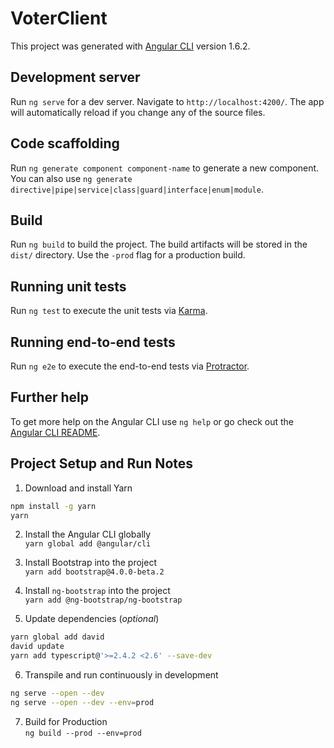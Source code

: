 # VoterClient

This project was generated with [Angular CLI](https://github.com/angular/angular-cli) version 1.6.2.

## Development server

Run `ng serve` for a dev server. Navigate to `http://localhost:4200/`. The app will automatically reload if you change any of the source files.

## Code scaffolding

Run `ng generate component component-name` to generate a new component. You can also use `ng generate directive|pipe|service|class|guard|interface|enum|module`.

## Build

Run `ng build` to build the project. The build artifacts will be stored in the `dist/` directory. Use the `-prod` flag for a production build.

## Running unit tests

Run `ng test` to execute the unit tests via [Karma](https://karma-runner.github.io).

## Running end-to-end tests

Run `ng e2e` to execute the end-to-end tests via [Protractor](http://www.protractortest.org/).

## Further help

To get more help on the Angular CLI use `ng help` or go check out the [Angular CLI README](https://github.com/angular/angular-cli/blob/master/README.md).

 ## Project Setup and Run Notes
 
 1. Download and install Yarn<br>
```bash
npm install -g yarn
yarn
```
 
 2. Install the Angular CLI globally<br>
   `yarn global add @angular/cli`
 
 3. Install Bootstrap into the project<br>
 `yarn add bootstrap@4.0.0-beta.2`
 
 4. Install `ng-bootstrap` into the project<br>
   `yarn add @ng-bootstrap/ng-bootstrap`
 
 5. Update dependencies (_optional_)
 
 ```bash
 yarn global add david
 david update
 yarn add typescript@'>=2.4.2 <2.6' --save-dev
 ```
 
 6. Transpile and run continuously in development
 
 ```bash
 ng serve --open --dev
 ng serve --open --dev --env=prod
 ```
 
 7. Build for Production<br>
   `ng build --prod --env=prod`
